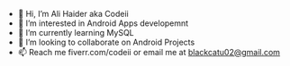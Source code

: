 - 👋 Hi, I’m Ali Haider aka Codeii
- 👀 I’m interested in Android Apps developemnt
- 🌱 I’m currently learning MySQL
- 💞️ I’m looking to collaborate on Android Projects
- 📫 Reach me fiverr.com/codeii or email me at blackcatu02@gmail.com

<!---
Iamcodeii/Iamcodeii is a ✨ special ✨ repository because its `README.md` (this file) appears on your GitHub profile.
You can click the Preview link to take a look at your changes.
--->

